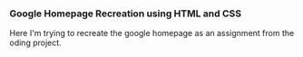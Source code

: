 ### Google Homepage Recreation using HTML and CSS
Here I'm trying to recreate the google homepage as an assignment from the oding project.